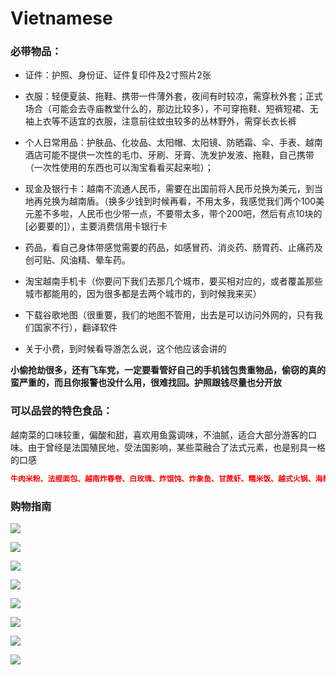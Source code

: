 # Vietnamese

### 必带物品：

- 证件：护照、身份证、证件复印件及2寸照片2张

- 衣服：轻便夏装、拖鞋、携带一件薄外套，夜间有时较凉，需穿秋外套；正式场合（可能会去寺庙教堂什么的，那边比较多），不可穿拖鞋、短裤短裙、无袖上衣等不适宜的衣服，注意前往蚊虫较多的丛林野外，需穿长衣长裤

- 个人日常用品：护肤品、化妆品、太阳帽、太阳镜、防晒霜、伞、手表、越南酒店可能不提供一次性的毛巾、牙刷、牙膏、洗发护发液、拖鞋，自己携带（一次性使用的东西也可以淘宝看看买起来啦）；

- 现金及银行卡：越南不流通人民币，需要在出国前将人民币兑换为美元，到当地再兑换为越南盾。（换多少钱到时候再看，不用太多，我感觉我们两个100美元差不多啦，人民币也少带一点，不要带太多，带个200吧，然后有点10块的[必要要的]），主要消费信用卡银行卡

- 药品，看自己身体带感觉需要的药品，如感冒药、消炎药、肠胃药、止痛药及创可贴、风油精、晕车药。

- 淘宝越南手机卡（你要问下我们去那几个城市，要买相对应的，或者覆盖那些城市都能用的，因为很多都是去两个城市的，到时候我来买）

- 下载谷歌地图（很重要，我们的地图不管用，出去是可以访问外网的，只有我们国家不行），翻译软件

- 关于小费，到时候看导游怎么说，这个他应该会讲的

**小偷抢劫很多，还有飞车党，一定要看管好自己的手机钱包贵重物品，偷窃的真的蛮严重的，而且你报警也没什么用，很难找回。护照跟钱尽量也分开放**

### 可以品尝的特色食品：
越南菜的口味较重，偏酸和甜，喜欢用鱼露调味，不油腻，适合大部分游客的口味。由于曾经是法国殖民地，受法国影响，某些菜融合了法式元素，也是别具一格的口感

```json
牛肉米粉、法棍面包、越南炸春卷、白玫瑰、炸馄饨、炸象鱼、甘蔗虾、糯米饭、越式火锅、海鲜、冰饮、椰子冻   燕窝水很便宜两三块钱人民币很多人推荐
```

### 购物指南
![](https://pic1.zhimg.com/v2-72654cb31d868b3091e9c05c7f458570_b.jpg)

![](https://pic1.zhimg.com/v2-f9b3c31476144548d0b9d25dab031a74_b.jpg)

![](https://pic1.zhimg.com/v2-2cc9706508480e389681e434316f9a18_b.jpg)

![](https://pic1.zhimg.com/v2-3bcd81170544bc35a26414a8a38a5994_b.jpg)

![](https://pic1.zhimg.com/v2-e18b06eeeba4790f6a082aefe0f3eed0_b.jpg)

![](https://pic3.zhimg.com/v2-c9e728ff9dfc00c59903249985026d12_b.jpg)

![](https://pic3.zhimg.com/v2-d89657fc3bbf5b327385ae64e32da28a_b.jpg)

![](https://pic4.zhimg.com/v2-92a82460968053aba7c8c984dc17f6ff_b.jpg)

